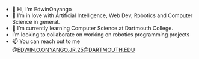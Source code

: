 - 👋 Hi, I’m EdwinOnyango
- 👀 I’m in love with Artificial Intelligence, Web Dev, Robotics and Computer Science in general.
- 🌱 I’m currently learning Computer Science at Dartmouth College.
- I’m looking to collaborate on working on robotics programming projects
- 📫 You can reach out to me @EDWIN.O.ONYANGO.JR.25@DARTMOUTH.EDU

<!---
Onyangoe21/Onyangoe21 is a ✨ special ✨ repository because its `README.md` (this file) appears on your GitHub profile.
You can click the Preview link to take a look at your changes.
--->
